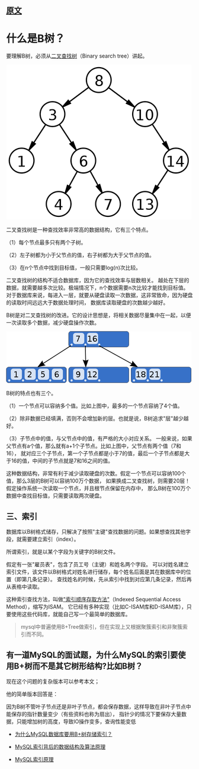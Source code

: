 
## [原文](http://www.ruanyifeng.com/blog/2014/07/database_implementation.html)

# 什么是B树？

要理解B树，必须从[二叉查找树](http://zh.wikipedia.org/wiki/%E4%BA%8C%E5%85%83%E6%90%9C%E5%B0%8B%E6%A8%B9)（Binary search tree）讲起。

![](../images/tree/Binary_search_tree_1.png)

二叉查找树是一种查找效率非常高的数据结构，它有三个特点。

（1）每个节点最多只有两个子树。

（2）左子树都为小于父节点的值，右子树都为大于父节点的值。

（3）在n个节点中找到目标值，一般只需要log(n)次比较。

二叉查找树的结构不适合数据库，因为它的查找效率与层数相关。
越处在下层的数据，就需要越多次比较。极端情况下，n个数据需要n次比较才能找到目标值。
对于数据库来说，每进入一层，就要从硬盘读取一次数据，这非常致命，因为硬盘的读取时间远远大于数据处理时间，
数据库读取硬盘的次数越少越好。

B树是对二叉查找树的改进。它的设计思想是，将相关数据尽量集中在一起，以便一次读取多个数据，减少硬盘操作次数。

![](../images/tree/B_tree.png)

B树的特点也有三个。

（1）一个节点可以容纳多个值。比如上图中，最多的一个节点容纳了4个值。

（2）除非数据已经填满，否则不会增加新的层。也就是说，B树追求"层"越少越好。

（3）子节点中的值，与父节点中的值，有严格的大小对应关系。
一般来说，如果父节点有a个值，那么就有a+1个子节点。比如上图中，父节点有两个值（7和16），
就对应三个子节点，第一个子节点都是小于7的值，最后一个子节点都是大于16的值，中间的子节点就是7和16之间的值。

这种数据结构，非常有利于减少读取硬盘的次数。假定一个节点可以容纳100个值，那么3层的B树可以容纳100万个数据，
如果换成二叉查找树，则需要20层！假定操作系统一次读取一个节点，并且根节点保留在内存中，
那么B树在100万个数据中查找目标值，只需要读取两次硬盘。




## 三、索引
数据库以B树格式储存，只解决了按照"主键"查找数据的问题。如果想查找其他字段，就需要建立索引（index）。

所谓索引，就是以某个字段为关键字的B树文件。

假定有一张"雇员表"，包含了员工号（主键）和姓名两个字段。
可以对姓名建立索引文件，该文件以B树格式对姓名进行储存，每个姓名后面是其在数据库中的位置（即第几条记录）。
查找姓名的时候，先从索引中找到对应第几条记录，然后再从表格中读取。

这种索引查找方法，叫做["索引顺序存取方法"](http://en.wikipedia.org/wiki/ISAM)（Indexed Sequential Access Method），缩写为ISAM。
它已经有多种实现（比如C-ISAM库和D-ISAM库），只要使用这些代码库，就能自己写一个最简单的数据库。

> mysql中普遍使用B+Tree做索引，但在实现上又根据聚簇索引和非聚簇索引而不同。


## 有一道MySQL的面试题，为什么MySQL的索引要使用B+树而不是其它树形结构?比如B树？

现在这个问题的复杂版本可以参考本文；

他的简单版本回答是：

因为B树不管叶子节点还是非叶子节点，都会保存数据，这样导致在非叶子节点中能保存的指针数量变少（有些资料也称为扇出），
指针少的情况下要保存大量数据，只能增加树的高度，导致IO操作变多，查询性能变低

- [为什么MySQL数据库要用B+树存储索引？]()

- [MySQL索引背后的数据结构及算法原理](https://github.com/pankui/database-learning/blob/master/mysql/01%E3%80%81MySQL%E7%B4%A2%E5%BC%95%E8%83%8C%E5%90%8E%E7%9A%84%E6%95%B0%E6%8D%AE%E7%BB%93%E6%9E%84%E5%8F%8A%E7%AE%97%E6%B3%95%E5%8E%9F%E7%90%86.md)

- [MySQL索引原理](https://github.com/pankui/database-learning/blob/master/mysql/21%E3%80%81MySQL%E7%B4%A2%E5%BC%95%E5%8E%9F%E7%90%86.md)